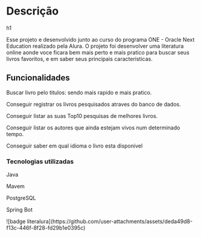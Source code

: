 <h1>Descrição</h1>h1
<p>Esse projeto e desenvolvido junto ao curso do programa ONE - Oracle Next Education realizado pela Alura. O projeto foi desenvolver uma literatura online aonde voce ficara bem mais perto e mais pratico para buscar seus livros favoritos, e em saber seus principais caracteristicas.</p>

<h2>Funcionalidades</h2>
<p>Buscar livro pelo titulos: sendo mais rapido e mais pratico.</p>
<p>Conseguir registrar os livros pesquisados atraves do banco de dados.</p>
<p>Conseguir listar as suas Top10 pesquisas de melhores livros.</p>
<p>Conseguir listar os autores que ainda estejam vivos num determinado tempo.</p>
<p>Conseguir saber em qual idioma o livro esta disponivel</p>

<h3>Tecnologias utilizadas</h3>
<p>Java</p>
<p>Mavem</p>
<p>PostgreSQL</p>
<p>Spring Bot</p>
![badge literalura](https://github.com/user-attachments/assets/deda49d8-f13c-446f-8f28-fd29b1e0395c)
